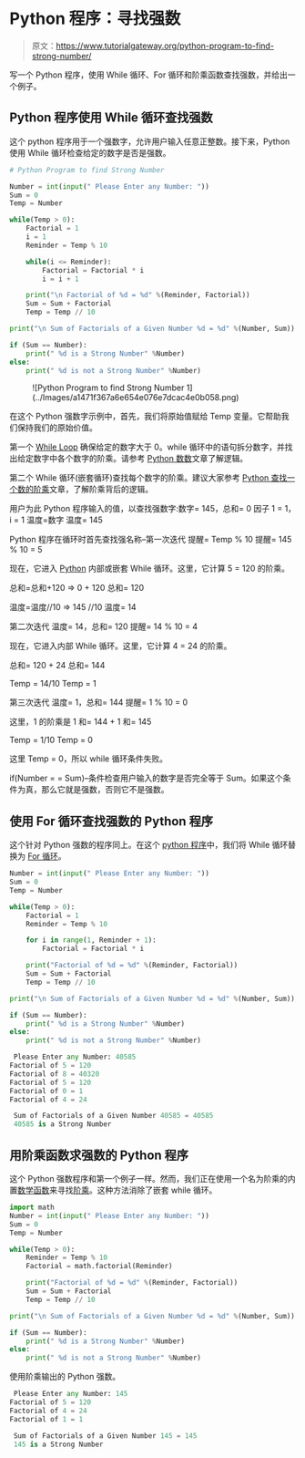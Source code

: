 # Python 程序：寻找强数

> 原文：<https://www.tutorialgateway.org/python-program-to-find-strong-number/>

写一个 Python 程序，使用 While 循环、For 循环和阶乘函数查找强数，并给出一个例子。

## Python 程序使用 While 循环查找强数

这个 python 程序用于一个强数字，允许用户输入任意正整数。接下来，Python 使用 While 循环检查给定的数字是否是强数。

```py
# Python Program to find Strong Number

Number = int(input(" Please Enter any Number: "))
Sum = 0
Temp = Number

while(Temp > 0):
    Factorial = 1
    i = 1
    Reminder = Temp % 10

    while(i <= Reminder):
        Factorial = Factorial * i
        i = i + 1

    print("\n Factorial of %d = %d" %(Reminder, Factorial))
    Sum = Sum + Factorial
    Temp = Temp // 10

print("\n Sum of Factorials of a Given Number %d = %d" %(Number, Sum))

if (Sum == Number):
    print(" %d is a Strong Number" %Number)
else:
    print(" %d is not a Strong Number" %Number)
```

<figure class="wp-block-image">![Python Program to find Strong Number 1](../Images/a1471f367a6e654e076e7dcac4e0b058.png)</figure>

在这个 Python 强数字示例中，首先，我们将原始值赋给 Temp 变量。它帮助我们保持我们的原始价值。

第一个 [While Loop](https://www.tutorialgateway.org/python-while-loop/) 确保给定的数字大于 0。while 循环中的语句拆分数字，并找出给定数字中各个数字的阶乘。请参考 [Python 数数](https://www.tutorialgateway.org/python-program-to-count-number-of-digits-in-a-number/)文章了解逻辑。

第二个 While 循环(嵌套循环)查找每个数字的阶乘。建议大家参考 [Python 查找一个数的阶乘](https://www.tutorialgateway.org/python-program-to-find-factorial-of-a-number/)文章，了解阶乘背后的逻辑。

用户为此 Python 程序输入的值，以查找强数字:数字= 145，总和= 0
因子 1 = 1，i = 1
温度=数字
温度= 145

Python 程序在循环时首先查找强名称–第一次迭代
提醒= Temp % 10
提醒= 145 % 10 = 5

现在，它进入 [Python](https://www.tutorialgateway.org/python-tutorial/) 内部或嵌套 While 循环。这里，它计算 5 = 120 的阶乘。

总和=总和+120 => 0 + 120
总和= 120

温度=温度//10 => 145 //10
温度= 14

第二次迭代
温度= 14，总和= 120
提醒= 14 % 10 = 4

现在，它进入内部 While 循环。这里，它计算 4 = 24 的阶乘。

总和= 120 + 24
总和= 144

Temp = 14/10
Temp = 1

第三次迭代
温度= 1，总和= 144
提醒= 1 % 10 = 0

这里，1 的阶乘是 1
和= 144 + 1
和= 145

Temp = 1/10
Temp = 0

这里 Temp = 0，所以 while 循环条件失败。

if(Number = = Sum)–条件检查用户输入的数字是否完全等于 Sum。如果这个条件为真，那么它就是强数，否则它不是强数。

## 使用 For 循环查找强数的 Python 程序

这个针对 Python 强数的程序同上。在这个 [python 程序](https://www.tutorialgateway.org/python-programming-examples/)中，我们将 While 循环替换为 [For 循环](https://www.tutorialgateway.org/python-for-loop/)。

```py
Number = int(input(" Please Enter any Number: "))
Sum = 0
Temp = Number

while(Temp > 0):
    Factorial = 1
    Reminder = Temp % 10

    for i in range(1, Reminder + 1):
        Factorial = Factorial * i

    print("Factorial of %d = %d" %(Reminder, Factorial))
    Sum = Sum + Factorial
    Temp = Temp // 10

print("\n Sum of Factorials of a Given Number %d = %d" %(Number, Sum))

if (Sum == Number):
    print(" %d is a Strong Number" %Number)
else:
    print(" %d is not a Strong Number" %Number)
```

```py
 Please Enter any Number: 40585
Factorial of 5 = 120
Factorial of 8 = 40320
Factorial of 5 = 120
Factorial of 0 = 1
Factorial of 4 = 24

 Sum of Factorials of a Given Number 40585 = 40585
 40585 is a Strong Number
```

## 用阶乘函数求强数的 Python 程序

这个 Python 强数程序和第一个例子一样。然而，我们正在使用一个名为阶乘的内置[数学函数](https://www.tutorialgateway.org/python-math-functions/)来寻找[阶乘](https://www.tutorialgateway.org/python-factorial/)。这种方法消除了嵌套 while 循环。

```py
import math 
Number = int(input(" Please Enter any Number: "))
Sum = 0
Temp = Number

while(Temp > 0):
    Reminder = Temp % 10
    Factorial = math.factorial(Reminder)

    print("Factorial of %d = %d" %(Reminder, Factorial))
    Sum = Sum + Factorial
    Temp = Temp // 10

print("\n Sum of Factorials of a Given Number %d = %d" %(Number, Sum))

if (Sum == Number):
    print(" %d is a Strong Number" %Number)
else:
    print(" %d is not a Strong Number" %Number)
```

使用阶乘输出的 Python 强数。

```py
 Please Enter any Number: 145
Factorial of 5 = 120
Factorial of 4 = 24
Factorial of 1 = 1

 Sum of Factorials of a Given Number 145 = 145
 145 is a Strong Number
```